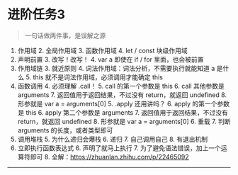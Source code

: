 # 进阶任务3

> 一句话做两件事，是误解之源

1. 作用域
    2. 全局作用域
    3. 函数作用域
    4. let / const 块级作用域
2. 声明前置
    3. 改写！改写！
    4. var a 即使在 if / for 里面，也会被前置
2. 作用域链
    3. 就近原则
    4. 词法作用域：词法分析，不需要执行就能知道 a 是什么
    5. this 就不是词法作用域，必须调用才能确定 this
3. 函数调用
    4. 必须理解 .call！
        5. call 的第一个参数是 this
        6. call 其他参数是 arguments
        7. 返回值用于返回结果，不过没有 return，就返回 undefined
        8. 形参就是 var a = arguments[0]
    5. .apply 还用讲吗？
        6. apply 的第一个参数是 this
        6. apply 第二个参数是 arguments
        7. 返回值用于返回结果，不过没有 return，就返回 undefined
        8. 形参就是 var a = arguments[0]
    6. 重载
        7. 判断 arguments 的长度，或者类型即可
4. 调用堆栈
    5. 为什么递归会爆栈
    6. 递归
        7. 自己调用自己
        8. 有退出机制
5. 立即执行函数表达式
    6. 声明了就马上执行
    7. 为了避免语法错误，加上一个运算符即可
    8. 全解：https://zhuanlan.zhihu.com/p/22465092
----